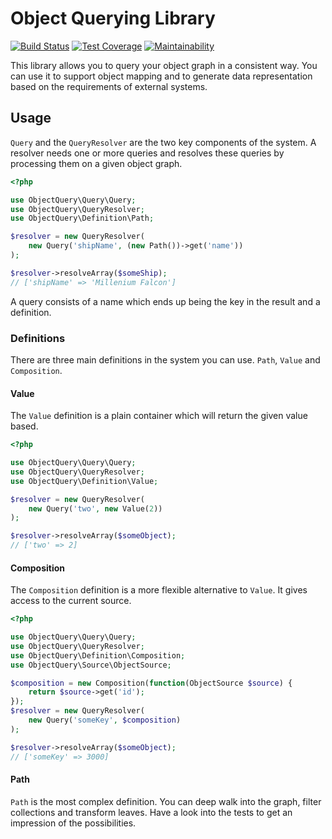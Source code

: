 Object Querying Library
=======================

[![Build Status](https://travis-ci.org/1blankz7/php-object-query.svg?branch=master)](https://travis-ci.org/1blankz7/php-object-query)
[![Test Coverage](https://api.codeclimate.com/v1/badges/7a8ca049f3de48523339/test_coverage)](https://codeclimate.com/github/1blankz7/php-object-query/test_coverage)
[![Maintainability](https://api.codeclimate.com/v1/badges/7a8ca049f3de48523339/maintainability)](https://codeclimate.com/github/1blankz7/php-object-query/maintainability)

This library allows you to query your object graph in a consistent way.
You can use it to support object mapping and to generate data representation
based on the requirements of external systems.

## Usage

`Query` and the `QueryResolver` are the two key components of the system. A
resolver needs one or more queries and resolves these queries by processing
them on a given object graph.

```php
<?php

use ObjectQuery\Query\Query;
use ObjectQuery\QueryResolver;
use ObjectQuery\Definition\Path;

$resolver = new QueryResolver(
    new Query('shipName', (new Path())->get('name'))
);

$resolver->resolveArray($someShip);
// ['shipName' => 'Millenium Falcon']
```

A query consists of a name which ends up being the key in the result and a
definition.

### Definitions

There are three main definitions in the system you can use. `Path`, `Value` and
`Composition`.

#### Value

The `Value` definition is a plain container which will return the given value
based.

```php
<?php

use ObjectQuery\Query\Query;
use ObjectQuery\QueryResolver;
use ObjectQuery\Definition\Value;

$resolver = new QueryResolver(
    new Query('two', new Value(2))
);

$resolver->resolveArray($someObject);
// ['two' => 2]
```

#### Composition

The `Composition` definition is a more flexible alternative to `Value`. It
gives access to the current source.

```php
<?php

use ObjectQuery\Query\Query;
use ObjectQuery\QueryResolver;
use ObjectQuery\Definition\Composition;
use ObjectQuery\Source\ObjectSource;

$composition = new Composition(function(ObjectSource $source) {
    return $source->get('id');
});
$resolver = new QueryResolver(
    new Query('someKey', $composition)
);

$resolver->resolveArray($someObject);
// ['someKey' => 3000]
```

#### Path

`Path` is the most complex definition. You can deep walk into the graph, filter
collections and transform leaves. Have a look into the tests to get an
impression of the possibilities.
